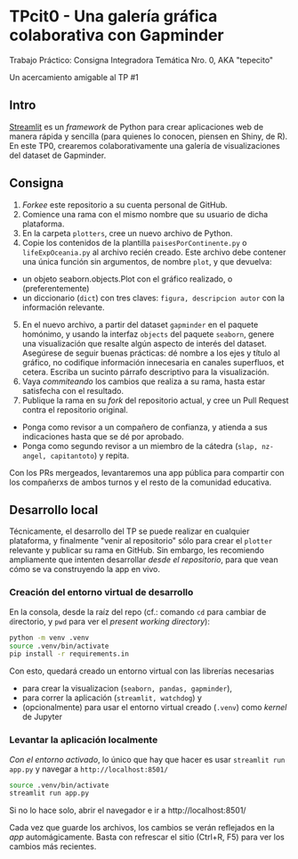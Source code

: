 # TPcit0 - Una galería gráfica colaborativa con Gapminder
Trabajo Práctico: Consigna Integradora Temática Nro. 0, AKA "tepecito"

Un acercamiento amigable al TP #1

## Intro

[Streamlit](https://streamlit.io/) es un _framework_ de Python para crear aplicaciones web de manera rápida y sencilla (para quienes lo conocen, piensen en Shiny, de R). En este TP0, crearemos colaborativamente una galería de visualizaciones del dataset de Gapminder.

## Consigna


1. _Forkee_ este repositorio a su cuenta personal de GitHub.
2. Comience una rama con el mismo nombre que su usuario de dicha plataforma.
3. En la carpeta `plotters`, cree un nuevo archivo de Python.
4. Copie los contenidos de la plantilla `paisesPorContinente.py` o `lifeExpOceania.py` al archivo recién creado. 
   Este archivo debe contener una única función sin argumentos, de nombre `plot`, y que devuelva:
  - un objeto seaborn.objects.Plot con el gráfico realizado, o (preferentemente)
  - un diccionario (`dict`) con tres claves: `figura, descripcion autor` con la información relevante.
5. En el nuevo archivo, a partir del dataset `gapminder` en el paquete homónimo, y usando la interfaz `objects` del paquete `seaborn`, genere una 
visualización que resalte algún aspecto de interés del dataset. Asegúrese de seguir buenas prácticas: dé nombre a los ejes y 
título al gráfico, no codifique información innecesaria en canales superfluos, et cetera. Escriba un sucinto párrafo descriptivo para la visualización.
6. Vaya _commiteando_ los cambios que realiza a su rama, hasta estar satisfecha con el resultado.
7. Publique la rama en su _fork_ del repositorio actual, y cree un Pull Request contra el repositorio original.
  - Ponga como revisor a un compañero de confianza, y atienda a sus indicaciones hasta que se dé por aprobado.
  - Ponga como segundo revisor a un miembro de la cátedra (`slap, nz-angel, capitantoto`) y repita.

Con los PRs mergeados, levantaremos una app pública para compartir con los compañerxs de ambos turnos y el resto de la comunidad educativa.

## Desarrollo local

Técnicamente, el desarrollo del TP se puede realizar en cualquier plataforma, y finalmente "venir al repositorio" sólo para crear el `plotter` relevante y publicar su rama en GitHub. Sin embargo, les recomiendo ampliamente que intenten desarrollar _desde el repositorio_, para que vean cómo se va construyendo la app en vivo.

### Creación del entorno virtual de desarrollo
En la consola, desde la raíz del repo (cf.: comando `cd` para `c`ambiar de `d`irectorio, y `pwd` para ver el _present working directory_):

```bash
python -m venv .venv
source .venv/bin/activate
pip install -r requirements.in
```

Con esto, quedará creado un entorno virtual con las librerías necesarias
- para crear la visualizacion (`seaborn, pandas, gapminder`),
- para correr la aplicación (`streamlit, watchdog`) y
- (opcionalmente) para usar el entorno virtual creado (`.venv`) como _kernel_ de Jupyter

### Levantar la aplicación localmente

_Con el entorno activado_, lo único que hay que hacer es usar `streamlit run app.py` y navegar a `http://localhost:8501/`

```bash
source .venv/bin/activate
streamlit run app.py
```

Si no lo hace solo, abrir el navegador e ir a http://localhost:8501/

Cada vez que guarde los archivos, los cambios se verán reflejados en la _app_ automágicamente. Basta con refrescar el sitio (Ctrl+R, F5) para ver los cambios más recientes.